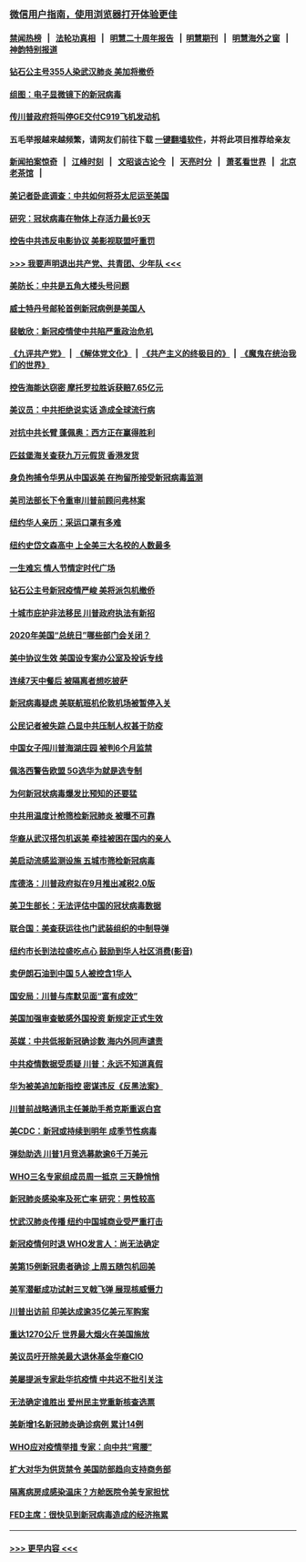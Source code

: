 ### [微信用户指南，使用浏览器打开体验更佳](https://github.com/gfw-breaker/banned-news1/blob/master/indexes/wechat-guide.md?t=0)
#### [禁闻热榜](热点新闻.md?t=0)  &nbsp;&nbsp;|&nbsp;&nbsp; [法轮功真相](https://github.com/gfw-breaker/truth/blob/master/README.md?t=0) &nbsp;&nbsp;|&nbsp;&nbsp; [明慧二十周年报告](https://github.com/gfw-breaker/mh-reports/blob/master/README.md?t=0) &nbsp;&nbsp;|&nbsp;&nbsp;[明慧期刊](https://github.com/gfw-breaker/mh-qikan) &nbsp;&nbsp;|&nbsp;&nbsp; [明慧海外之窗](https://github.com/gfw-breaker/mh-news/blob/master/README.md?t=0) &nbsp;&nbsp;|&nbsp;&nbsp; [神韵特别报道](https://github.com/gfw-breaker/mh-news/blob/master/shenyun.md?t=0)
#### [钻石公主号355人染武汉肺炎 美加将撤侨](../pages/nsc412/n11872392.md?t=02161655) 
#### [组图：电子显微镜下的新冠病毒](../pages/nsc412/n11872057.md?t=02161655) 
#### [传川普政府将叫停GE交付C919飞机发动机](../pages/nsc412/n11871600.md?t=02161655) 
#### 五毛举报越来越频繁，请网友们前往下载 [一键翻墙软件](https://github.com/gfw-breaker/ssr-accounts)，并将此项目推荐给亲友
#### [新闻拍案惊奇](https://github.com/gfw-breaker/banned-news1/blob/master/pages/link4.md) &nbsp;&nbsp;|&nbsp;&nbsp; [江峰时刻](https://github.com/gfw-breaker/banned-news1/blob/master/pages/link4.md) &nbsp;&nbsp;|&nbsp;&nbsp; [文昭谈古论今](https://github.com/gfw-breaker/banned-news1/blob/master/pages/link4.md) &nbsp;&nbsp;|&nbsp;&nbsp; [天亮时分](https://github.com/gfw-breaker/banned-news1/blob/master/pages/link4.md) &nbsp;&nbsp;|&nbsp;&nbsp; [萧茗看世界](https://github.com/gfw-breaker/banned-news1/blob/master/pages/link4.md) &nbsp;&nbsp;|&nbsp;&nbsp; [北京老茶馆](https://github.com/gfw-breaker/banned-news1/blob/master/pages/link4.md) &nbsp;&nbsp;|&nbsp;&nbsp; 
#### [美记者卧底调查：中共如何将芬太尼运至美国](../pages/nsc412/n11871821.md?t=02161655) 
#### [研究：冠状病毒在物体上存活力最长9天](../pages/nsc412/n11871871.md?t=02161655) 
#### [控告中共违反电影协议 美影视联盟吁重罚](../pages/nsc412/n11871820.md?t=02161655) 
#### [>>> 我要声明退出共产党、共青团、少年队 <<<](https://github.com/begood0513/goodnews/blob/master/quit/letter.md) 
#### [美防长：中共是五角大楼头号问题](../pages/nsc412/n11871768.md?t=02161655) 
#### [威士特丹号邮轮首例新冠病例是美国人](../pages/nsc412/n11871731.md?t=02161655) 
#### [裴敏欣：新冠疫情使中共陷严重政治危机](../pages/nsc412/n11871514.md?t=02161655) 
#### [《九评共产党》](https://github.com/begood0513/9ping.md/blob/master/README.md) &nbsp;|&nbsp; [《解体党文化》](../../../../jtdwh.md/blob/master/README.md)  &nbsp;|&nbsp; [《共产主义的终极目的》](../../../../gczydzjmd.md/blob/master/README.md) &nbsp;|&nbsp; [《魔鬼在统治我们的世界》](../../../../mgztzwmdsj.md/blob/master/README.md) 
#### [控告海能达窃密 摩托罗拉胜诉获赔7.65亿元](../pages/nsc412/n11871594.md?t=02161655) 
#### [美议员：中共拒绝说实话 造成全球流行病](../pages/nsc412/n11871582.md?t=02161655) 
#### [对抗中共长臂 蓬佩奥：西方正在赢得胜利](../pages/nsc412/n11871500.md?t=02161655) 
#### [匹兹堡海关查获九万元假货 香港发货](../pages/nsc412/n11870716.md?t=02161655) 
#### [身负拘捕令华男从中国返美  在拘留所接受新冠病毒监测](../pages/nsc412/n11870710.md?t=02161655) 
#### [美司法部长下令重审川普前顾问弗林案](../pages/nsc412/n11870258.md?t=02161655) 
#### [纽约华人亲历：采运口罩有多难](../pages/nsc412/n11870531.md?t=02161655) 
#### [纽约史岱文森高中  上全美三大名校的人数最多](../pages/nsc412/n11870557.md?t=02161655) 
#### [一生难忘 情人节情定时代广场](../pages/nsc412/n11870536.md?t=02161655) 
#### [钻石公主号新冠疫情严峻 美将派包机撤侨](../pages/nsc412/n11870505.md?t=02161655) 
#### [十城市庇护非法移民 川普政府执法有新招](../pages/nsc412/n11870410.md?t=02161655) 
#### [2020年美国“总统日”哪些部门会关闭？](../pages/nsc412/n11870148.md?t=02161655) 
#### [美中协议生效 美国设专案办公室及投诉专线](../pages/nsc412/n11870266.md?t=02161655) 
#### [连续7天中餐后 被隔离者想吃披萨](../pages/nsc412/n11870243.md?t=02161655) 
#### [新冠病毒疑虑 美联航班机伦敦机场被暂停入关](../pages/nsc412/n11870015.md?t=02161655) 
#### [公民记者被失踪 凸显中共压制人权甚于防疫](../pages/nsc412/n11870042.md?t=02161655) 
#### [中国女子闯川普海湖庄园 被判6个月监禁](../pages/nsc412/n11869919.md?t=02161655) 
#### [佩洛西警告欧盟 5G选华为就是选专制](../pages/nsc412/n11869898.md?t=02161655) 
#### [为何新冠状病毒爆发比预知的还要猛](../pages/nsc412/n11869828.md?t=02161655) 
#### [中共用温度计枪筛检新冠肺炎 被曝不可靠](../pages/nsc412/n11869707.md?t=02161655) 
#### [华裔从武汉搭包机返美 牵挂被困在国内的亲人](../pages/nsc412/n11869711.md?t=02161655) 
#### [美启动流感监测设施 五城市筛检新冠病毒](../pages/nsc412/n11869689.md?t=02161655) 
#### [库德洛：川普政府拟在9月推出减税2.0版](../pages/nsc412/n11869627.md?t=02161655) 
#### [美卫生部长：无法评估中国的冠状病毒数据](../pages/nsc412/n11869301.md?t=02161655) 
#### [联合国：美查获运往也门武装组织的中制导弹](../pages/nsc412/n11868677.md?t=02161655) 
#### [纽约市长到法拉盛吃点心  鼓励到华人社区消费(影音)](../pages/nsc412/n11868197.md?t=02161655) 
#### [卖伊朗石油到中国  5人被控含1华人](../pages/nsc412/n11867988.md?t=02161655) 
#### [国安局：川普与库默见面“富有成效”](../pages/nsc412/n11867976.md?t=02161655) 
#### [美国加强审查敏感外国投资 新规定正式生效](../pages/nsc412/n11868041.md?t=02161655) 
#### [英媒：中共低报新冠确诊数 海内外同声谴责](../pages/nsc412/n11867421.md?t=02161655) 
#### [中共疫情数据受质疑 川普：永远不知道真假](../pages/nsc412/n11867195.md?t=02161655) 
#### [华为被美追加新指控 密谋违反《反黑法案》](../pages/nsc412/n11867191.md?t=02161655) 
#### [川普前战略通讯主任兼助手希克斯重返白宫](../pages/nsc412/n11867104.md?t=02161655) 
#### [美CDC：新冠或持续到明年 成季节性病毒](../pages/nsc412/n11867279.md?t=02161655) 
#### [弹劾助选 川普1月竞选募款逾6千万美元](../pages/nsc412/n11866950.md?t=02161655) 
#### [WHO三名专家组成员周一抵京 三天静悄悄](../pages/nsc412/n11866947.md?t=02161655) 
#### [新冠肺炎感染率及死亡率 研究：男性较高](../pages/nsc412/n11866956.md?t=02161655) 
#### [忧武汉肺炎传播 纽约中国城商业受严重打击](../pages/nsc412/n11866902.md?t=02161655) 
#### [新冠疫情何时退 WHO发言人：尚无法确定](../pages/nsc412/n11866864.md?t=02161655) 
#### [美第15例新冠患者确诊 上周五随包机回美](../pages/nsc412/n11866852.md?t=02161655) 
#### [美军潜艇成功试射三叉戟飞弹 展现核威慑力](../pages/nsc412/n11866046.md?t=02161655) 
#### [川普出访前 印美达成逾35亿美元军购案](../pages/nsc412/n11865444.md?t=02161655) 
#### [重达1270公斤 世界最大烟火在美国施放](../pages/nsc412/n11865198.md?t=02161655) 
#### [美议员吁开除美最大退休基金华裔CIO](../pages/nsc412/n11865230.md?t=02161655) 
#### [美屡提派专家赴华抗疫情 中共迟不批引关注](../pages/nsc412/n11864719.md?t=02161655) 
#### [无法确定谁胜出 爱州民主党重新核查选票](../pages/nsc412/n11864830.md?t=02161655) 
#### [美新增1名新冠肺炎确诊病例 累计14例](../pages/nsc412/n11864893.md?t=02161655) 
#### [WHO应对疫情举措 专家：向中共“弯腰”](../pages/nsc412/n11864727.md?t=02161655) 
#### [扩大对华为供货禁令 美国防部趋向支持商务部](../pages/nsc412/n11864773.md?t=02161655) 
#### [隔离病房成感染温床？方舱医院令美专家担忧](../pages/nsc412/n11864575.md?t=02161655) 
#### [FED主席：很快见到新冠病毒造成的经济拖累](../pages/nsc412/n11864507.md?t=02161655) 

----
#### [ >>> 更早内容 <<< ](../indexes/nsc412-earlier.md)
